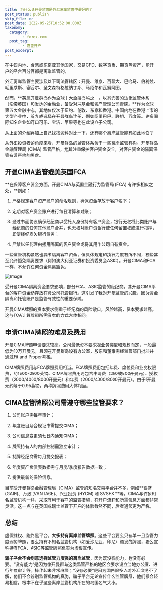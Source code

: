 ```yaml
---
title: 为什么说开曼监管是外汇离岸监管中最好的？
post_status: publish
skip_file: no
post_date: 2022-05-26T10:52:00.000Z
taxonomy:
  category:
        - forex-com
  post_tag:
        - 嘉盛开户
post_excerpt: 
---
```

在中国内地、台湾或东南亚其他国家，交易CFD、数字货币、期货等资产，能开户的平台百分百都是离岸监管的。

外汇离岸监管主要涉及以下司法管辖区：开曼、维京、百慕大、巴哈马、伯利兹、毛里求斯、塞舌尔、圣文森特格拉纳丁斯、马绍尔和瓦努阿图。

然而，**英属开曼群岛作为全球十大金融岛屿之一，以其完善的法律监管体系（沿袭英国）和发达的金融业，备受对冲基金和资产管理公司青睐。**作为全球第五大金融中心，其地位仅次于纽约、伦敦、东京和香港。中国内地在香港上市的大型企业中，近九成选择在开曼群岛注册，例如阿里巴巴、联想、百度等。许多国际知名企业如可口可乐、宝洁、苹果等也在此设立子公司。

从上面的介绍再加上自己找找资料对比一下，还有哪个离岸监管能有如此地位？

从外汇投资者的角度来看，开曼群岛的监管体系优于一些离岸监管机构。开曼群岛金融管理局 (CIMA) 监管严格，尤其注重保护客户资金安全，对客户资金的隔离保管有着严格的要求。

## 开曼CIMA监管媲美英国FCA

**在保障客户资金方面，开曼CIMA与英国金融行为监管局 (FCA) 有许多相似之处，**例如：

1. 严格规定客户资产账户的命名规则，确保资金存放于客户名下；

1. 定期对客户资金账户进行每日清算和对账；

1. 通过书面协议确保经纪商以受托人身份持有客户资金，银行无权将此类账户与经纪商的任何其他账户合并，也无权对账户资金行使任何留置权或进行扣押，即使经纪商欠银行债务；

1. 严禁以任何理由挪用隔离的客户资金或将其用作公司自有资金。

一些监管机构虽然也要求隔离客户资金，但具体规定和执行力度有所不同，有些甚至允许豁免隔离要求（例如澳大利亚证券和投资委员会ASIC）。开曼CIMA和FCA一样，不允许任何资金隔离豁免。

![Image](https://prod-files-secure.s3.us-west-2.amazonaws.com/39ed1227-6d7d-4570-be36-9ccd4a2c4241/bd849744-3fcb-4a37-8312-357962c8f065/image.png?X-Amz-Algorithm=AWS4-HMAC-SHA256&X-Amz-Content-Sha256=UNSIGNED-PAYLOAD&X-Amz-Credential=ASIAZI2LB466SECECKDG%2F20251012%2Fus-west-2%2Fs3%2Faws4_request&X-Amz-Date=20251012T221314Z&X-Amz-Expires=3600&X-Amz-Security-Token=IQoJb3JpZ2luX2VjEIz%2F%2F%2F%2F%2F%2F%2F%2F%2F%2FwEaCXVzLXdlc3QtMiJHMEUCICnkSIVfrZorH7s0MGMqfqcKGty5HpuiwBR3nxhYtzobAiEAwvcSKYtDphAsvaT2L7kEk9Z5ea28BcCN%2FEC1nG%2FtQKUq%2FwMINRAAGgw2Mzc0MjMxODM4MDUiDANLOwUBlwdiBSEdrSrcA7GzufHBCuy9ze1KcHkKsapg3MUjZra6UhX7mx4P4MJX8ukg%2B%2BgrxozlE8iB9opwGUotr3ySq0wBdrs3MnJN4MCveI%2Fv2R201P9lsIEbS5DD5KcLUXY%2FX4hSNKdPJxwDv7SzjLfvjTNAz34w65drIvsk5ugduwFPDasDBcEym87xyt6RQKlGJlVPHdXdpOKWTZVVLQJXZ9oEfo3zDHCjK3wgzVRSWvDV5lnth%2FsaWvyi27UvsC07FsrEgY%2BsXMCc5U4JFokIiIX6p9LoTkjcZlEa%2Bz1sgIFGFh41dWL8Q%2Frc46bpSnUyD6v7ZCa%2BBG1IOA%2FLCACNssE6JeN%2FaoZE4bDZspDgG6okGtYdmnat1tN0XnsMo9FAScQB9rdiDlHUwsFX9HOkD0AK63xAejec6UGwfA%2FHavClvFvNZ2dGIaDdsAiNCrpNN6yfqfX7qbXO524%2F3nnW%2FOPJbT5j4rw6EvSuAXARv8QDCQ%2FDtvJyI4n8eL0F0KHGE980%2BdhsKHPwd%2FAWZaPCtekPUUkKJM52N9NLcSBMikkh01LuCZ5wm3qZCZzIO5%2BKVbXVN4Esw2jtrkRfiUHyOoDLHAIEch%2BRkG7kqK0gFDeAkVCRnV%2Fqp5Q5R%2B12j2stapCwKqoOMJiKsMcGOqUBamAhFBiEGDI%2FcjdLmt%2B8bghUTCBIRNHBbQvvebC52OBlY1ieFxwFBnuYPeTggBcGQ9PtfVTgommgCV2FKJBSN%2BL1s%2Bvsf1x5p9a8qlXhyQsMjaiAXncuxcdP4utGJKO1MGCX9m%2F01ME8OQTqKHZl%2BisaOrgs8ezfXNA1i5hOBYsd3ZzY%2BFNjtoO0PB%2FNlLAKen7Omj2fK4y0GeVh7bmNTymObfU6&X-Amz-Signature=b91475b611c06431dbabe13a0ba7fa6ad07d7eaf0bdc184d8ed0ddef03708dda&X-Amz-SignedHeaders=host&x-amz-checksum-mode=ENABLED&x-id=GetObject)

受开曼CIMA隔离资金要求影响，部分FCA、ASIC监管的经纪商，其开曼CIMA平台的客户资金仍存放在母公司托管银行。这引发了我对开曼监管的兴趣，因为资金隔离和托管账户是监管有效性的重要保障。

开曼CIMA牌照的资本要求侧重于经纪商的风险敞口，风险越高，资本要求越高。这与FCA计算牌照所需资本的方式大体相同。

## **申请CIMA牌照的难易及费用**

开曼CIMA牌照申请要求较高。公司最低资本要求视业务类型和规模而定，一般最低为10万开曼元，且须在开曼群岛设有办公室，股东和董事需经监管部门批准并通过Fit and Proper考核。

CIMA牌照费用与FCA牌照费用相当。FCA牌照费用包括年费、席位费和业务权限费，约1500-2500英镑。CIMA牌照费用则包含申请费（250或500开曼元）、授权费（2000/4000/8000开曼元）和年费（2000/4000/8000开曼元）。由于1开曼元约等于0.95英镑，两种牌照费用大体相当。

## CIMA监管牌照公司需遵守哪些监管要求？

1. 公司账户需每年审计；

1. 年度账目及合规证书需提交CIMA；

1. 公司信息变更须七日内通知CIMA；

1. 牌照持有人的内部控制需独立审计；

1. 持牌经纪商需每月提交报表；

1. 年度资产负债表数据需与月度/季度报告数据一致；

1. 提供最新的保险信息。

目前受开曼群岛金融管理局（CIMA）监管的知名交易平台并不多，例如**嘉盛 (GAIN)、万致 (VANTAGE)、兴业投资 (HYCM) 和 SVSFX **等。CIMA与许多知名监管机构一样，采取有利于客户的监管措施，在开户流程和所需信息方面都非常灵活。这一点与在英国或瑞士监管下开户的体验截然不同，后者通常更为严格。

## 总结

虚假维权、跑路黑平台，**大多持有离岸监管牌照**。这些平台要么只有单一且监管力度弱的牌照，要么持有不知名监管机构（如爱沙尼亚、印尼）颁发的牌照，要么宣称持有FCA、ASIC等监管牌照但实为虚假宣传。

**骗子平台不会刻意选择监管力度强的离岸监管**，因为既没有能力，也没有必要。“没有能力”是因为像开曼群岛这类监管严格的地区会要求设立当地办公室、进行年度审计等，操作起来非常麻烦；“没有必要”是因为国内很多人对外汇交易不了解，他们不会辨别监管机构的真伪，骗子平台无论宣传什么监管牌照，他们都会轻易相信，根本不在乎这些离岸监管机构所在的岛国名气大小。